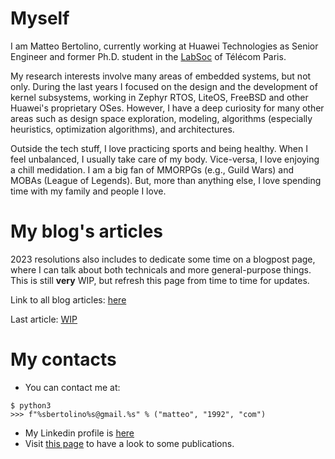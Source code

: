 # Myself

I am Matteo Bertolino, currently working at Huawei Technologies as Senior Engineer and former Ph.D. student in the [LabSoc](https://www.telecom-paris.fr/fr/recherche/laboratoires/laboratoire-traitement-et-communication-de-linformation-ltci/les-equipes-de-recherche/system-on-chip-labsoc) of Télécom Paris.

My research interests involve many areas of embedded systems, but not only. During the last years I focused on the design and the development of kernel subsystems, working in Zephyr RTOS, LiteOS, FreeBSD and other Huawei's proprietary OSes. However, I have a deep curiosity for many other areas such as design space exploration, modeling, algorithms (especially heuristics, optimization algorithms), and architectures.

Outside the tech stuff, I love practicing sports and being healthy. When I feel unbalanced, I usually take care of my body. Vice-versa, I love enjoying a chill medidation. I am a big fan of MMORPGs (e.g., Guild Wars) and MOBAs (League of Legends). But, more than anything else, I love spending time with my family and people I love.

# My blog's articles

2023 resolutions also includes to dedicate some time on a blogpost page, where I can talk about both technicals and more general-purpose things. This is still **very** WIP, but refresh this page from time to time for updates.

Link to all blog articles: [here]()

Last article: [WIP]()

# My contacts

- You can contact me at:
```
$ python3
>>> f"%sbertolino%s@gmail.%s" % ("matteo", "1992", "com")
```
- My Linkedin profile is [here](https://www.linkedin.com/in/matteo-bertolino-58859367/)
- Visit [this page](https://scholar.google.com/citations?hl=it&view_op=list_works&gmla=AJsN-F4EkN9F5lFywprcjZLVfYhtmIlhPiFidOzvmgAUXYTwf-Vp3L2mJnytU_Pqih30UG-LkiMTxVtyx1_-GDByew_o_tZeS04oP3kTZ14IycxFZlNDTq0&user=CGWU3TkAAAAJ) to have a look to some publications.
